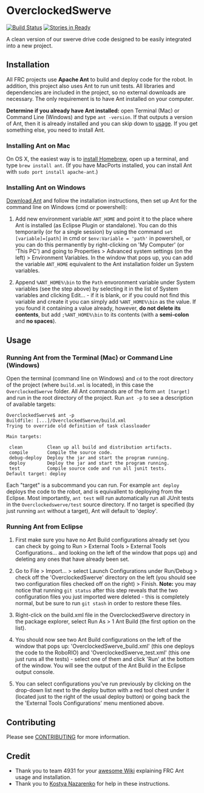 # OverclockedSwerve
[![Build Status](https://travis-ci.org/246overclocked/OverclockedSwerve.svg?branch=master)](https://travis-ci.org/246overclocked/OverclockedSwerve)
[![Stories in Ready](https://badge.waffle.io/246overclocked/OverclockedSwerve.svg?label=ready&title=Ready)](http://waffle.io/246overclocked/OverclockedSwerve)

A clean version of our swerve drive code designed to be easily integrated into a new project.

## Installation
All FRC projects use **Apache Ant** to build and deploy code for the robot. In addition, this project also uses Ant to run unit tests. All libraries and dependencies are included in the project, so no external downloads are necessary. The only requirement is to have Ant installed on your computer.

**Determine if you already have Ant installed:** open Terminal (Mac) or Command Line (Windows) and type `ant -version`. If that outputs a version of Ant, then it is already installed and you can skip down to [usage](#usage). If you get something else, you need to install Ant.

### Installing Ant on Mac

On OS X, the easiest way is to [install Homebrew](http://brew.sh), open up a terminal, and type `brew install ant`. (If you have MacPorts installed, you can install Ant with `sudo port install apache-ant`.)

### Installing Ant on Windows

[Download Ant](http://ant.apache.org/bindownload.cgi) and follow the installation instructions, then set up Ant for the command line on Windows (cmd or powershell): 

  1. Add new environment variable `ANT_HOME` and point it to the place where Ant is installed (as Eclipse Plugin or standalone). You can do this temporarily (or for a single session) by using the command `set [variable]=[path]` in cmd or `$env:Variable = 'path'` in powershell, or you can do this permanently by right-clicking on 'My Computer' (or 'This PC') and going to Properties > Advanced system settings (on the left) > Environment Variables. In the window that pops up, you can add the variable `ANT_HOME` equivalent to the Ant installation folder un System variables. 

  1. Append `%ANT_HOME%\bin` to the `Path` envoronment variable under System variables (see the step above) by selecting it in the list of System variables and clicking Edit... - if it is blank, or if you could not find this variable and create it you can simply add `%ANT_HOME%\bin` as the value. If you found it containing a value already, however, **do not delete its contents**, but add `;%ANT_HOME%\bin` to its contents (with a **semi-colon** and **no spaces**). 

## Usage

### Running Ant from the Terminal (Mac) or Command Line (Windows)
Open the terminal (command line on Windows) and `cd` to the root directory of the project (where `build.xml` is located), in this case the `OverclockedSwerve` folder. All Ant commands are of the form `ant [target]` and run in the root directory of the project. Run `ant -p` to see a description of available targets:
```
OverclockedSwerve$ ant -p
Buildfile: [...]/OverclockedSwerve/build.xml
Trying to override old definition of task classloader

Main targets:

 clean         Clean up all build and distribution artifacts.
 compile       Compile the source code.
 debug-deploy  Deploy the jar and start the program running.
 deploy        Deploy the jar and start the program running.
 test          Compile source code and run all junit tests.
Default target: deploy
```
Each "target" is a subcommand you can run. For example `ant deploy` deploys the code to the robot, and is equivallent to deploying from the Eclipse. Most importantly, `ant test` will run automatically run all JUnit tests in the `Overclockedswerve/test` source directory. If no target is specified (by just running `ant` without a target), Ant will default to 'deploy'.

### Running Ant from Eclipse

  1. First make sure you have no Ant Build configurations already set (you can check by going to Run > External Tools > External Tools Configurations... and looking on the left of the window that pops up) and deleting any ones that have already been set. 

  1. Go to File > Import... > select Launch Configurations under Run/Debug > check off the 'OverclockedSwerve' directory on the left (you should see two configuration files checked off on the right) > Finish. 
  **Note:** you may notice that running `git status` after this step reveals that the two configuration files you just imported were deleted - this is completely normal, but be sure to run `git stash` in order to restore these files. 

  1. Right-click on the build.xml file in the OverclockedSwerve directory in the package explorer, select Run As > 1 Ant Build (the first option on the list). 

  1. You should now see two Ant Build configurations on the left of the window that pops up: 'OverclockedSwerve_build.xml' (this one deploys the code to the RoboRIO) and 'OverclockedSwerve_test.xml' (this one just runs all the tests) - select one of them and click 'Run' at the bottom of the window. You will see the output of the Ant Build in the Eclipse output console. 

  1. You can select configurations you've run previously by clicking on the drop-down list next to the deploy button with a red tool chest under it (located just to the right of the usual deploy button) or going back the the 'External Tools Configurations' menu mentioned above. 

## Contributing
Please see [CONTRIBUTING](CONTRIBUTING.md) for more information.

## Credit
  * Thank you to team 4931 for your [awesome Wiki](https://github.com/frc-4931/2014/wiki/Java) explaining FRC Ant usage and installation.
  * Thank you to [Kostya Nazarenko](https://github.com/knazaren) for help in these instructions.
